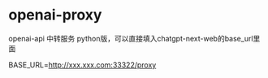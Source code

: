 # openai-proxy
openai-api 中转服务 python版，可以直接填入chatgpt-next-web的base_url里面

BASE_URL=http://xxx.xxx.com:33322/proxy
